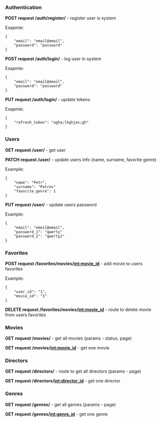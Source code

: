 
### Authentication ###

**POST request /auth/register/** - register user is system

Exapmle: 

    { 
        "email": "email@email",
        "password": "password"
    }
**POST request /auth/login/** - log user in system

Exapmle: 

    { 
        "email": "email@email",
        "password": "password"
    }
**PUT request /auth/login/** - update tokens

Exapmle: 

    { 
        "refresh_token": "agha;lkghjas;gh"
    }

### Users ###

**GET request /user/** - get user 

**PATCH request /user/** - update users info (name, surname, favorite genre)

Example: 

    { 
        "name": "Petr",
        "surname": "Petrov"
        "favorite_genre": 1
    }
**PUT request /user/** - update users password

Example: 

    { 
        "email": "emeil@email",
        "password_1": "qwerty"
        "password_2": "qwerty2"
    }

### Favorites ###


**POST request /favorites/movies/<int:movie_id>** - add movie to users favorites

Example: 

    { 
        "user_id": "1",
        "movie_id": "1"
    }

**DELETE request /favorites/movies/<int:movie_id>** - route to delete movie from users favorites

### Movies ###

**GET request /movies/** - get all movies (params - status, page)

**GET request /movies/<int:movie_id>** - get one movie

### Directors ###

**GET request /directors/** - route to get all directors (params - page)

**GET request /directors/<int:director_id>** - get one director

### Genres ###

**GET request /genres/** - get all genres (params - page)

**GET request /genres/<int:genre_id>** - get one genre